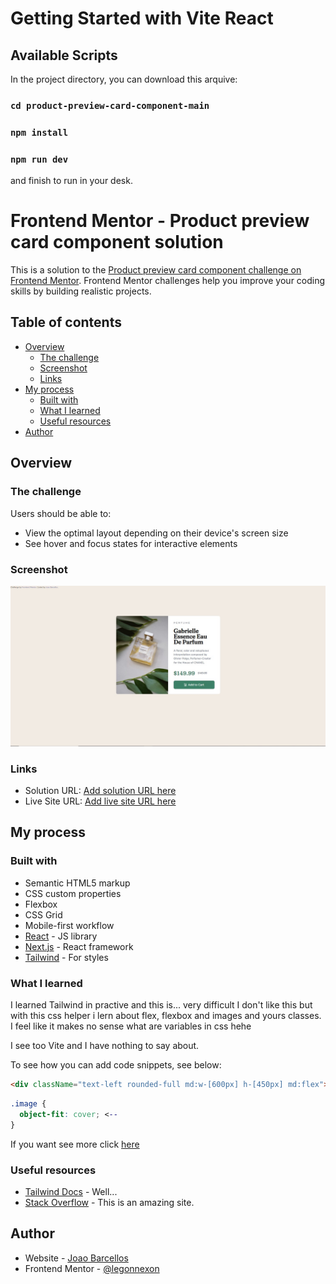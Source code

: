# Getting Started with Vite React

## Available Scripts

In the project directory, you can download this arquive:

### `cd product-preview-card-component-main`
### `npm install`
### `npm run dev`

and finish to run in your desk.

# Frontend Mentor - Product preview card component solution

This is a solution to the [Product preview card component challenge on Frontend Mentor](https://www.frontendmentor.io/challenges/product-preview-card-component-GO7UmttRfa). Frontend Mentor challenges help you improve your coding skills by building realistic projects. 

## Table of contents

- [Overview](#overview)
  - [The challenge](#the-challenge)
  - [Screenshot](#screenshot)
  - [Links](#links)
- [My process](#my-process)
  - [Built with](#built-with)
  - [What I learned](#what-i-learned)
  - [Useful resources](#useful-resources)
- [Author](#author)

## Overview

### The challenge

Users should be able to:

- View the optimal layout depending on their device's screen size
- See hover and focus states for interactive elements

### Screenshot

![](./screenshot.jpg)


### Links

- Solution URL: [Add solution URL here](https://your-solution-url.com)
- Live Site URL: [Add live site URL here](https://your-live-site-url.com)

## My process

### Built with

- Semantic HTML5 markup
- CSS custom properties
- Flexbox
- CSS Grid
- Mobile-first workflow
- [React](https://reactjs.org/) - JS library
- [Next.js](https://nextjs.org/) - React framework
- [Tailwind](https://tailwindcss.com/) - For styles


### What I learned

I learned Tailwind in practive and this is... very difficult I don't like this but with this css helper i lern about flex, flexbox and images and yours classes. I feel like it makes no sense what are variables in css hehe

I see too Vite and I have nothing to say about.

To see how you can add code snippets, see below:

```html
<div className="text-left rounded-full md:w-[600px] h-[450px] md:flex">
```
```css
.image {
  object-fit: cover; <--
}
```

If you want see more click [here](https://www.frontendmentor.io/challenges/product-preview-card-component-GO7UmttRfa)


### Useful resources

- [Tailwind Docs](https://tailwindcss.com/docs/installation) - Well...
- [Stack Overflow](https://stackoverflow.com/) - This is an amazing site.


## Author

- Website - [Joao Barcellos](https://www.github.com/legonnexon/)
- Frontend Mentor - [@legonnexon](https://www.frontendmentor.io/profile/legonnexon)